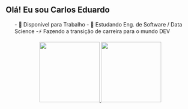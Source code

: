 ## Olá! Eu sou Carlos Eduardo 

<ul>
  - 🔭 Disponivel para Trabalho
  - 🌱 Estudando Eng. de Software / Data Science   
  -⚡  Fazendo a transição de  carreira  para o mundo DEV    
</ul>
<div align="center">
  <a href="https://github.com/Carlos-Okada">
  <img height="160em" src="https://github-readme-stats.vercel.app/api?username=carlos-okada&show_icons=true&theme=dracula&include_all_commits=true&count_private=true"/>
  <img height="160em" src="https://github-readme-stats.vercel.app/api/top-langs/?username=carlos-okada&layout=compact&langs_count=7&theme=dracula"/>
</div>
